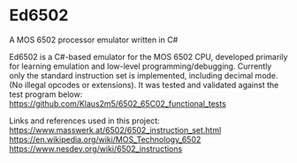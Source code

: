 # Ed6502
A MOS 6502 processor emulator written in C#

Ed6502 is a C#-based emulator for the MOS 6502 CPU, developed primarily for learning emulation and low-level programming/debugging. Currently only the standard instruction set is implemented, including decimal mode. (No illegal opcodes or extensions).
It was tested and validated against the test program below:
https://github.com/Klaus2m5/6502_65C02_functional_tests

Links and references used in this project:
https://www.masswerk.at/6502/6502_instruction_set.html
https://en.wikipedia.org/wiki/MOS_Technology_6502
https://www.nesdev.org/wiki/6502_instructions



